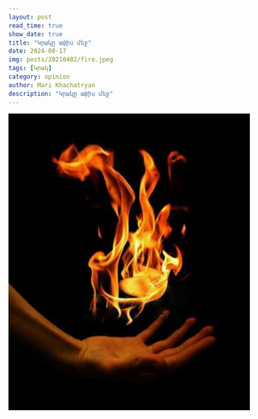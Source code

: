 ```yaml
---
layout: post
read_time: true
show_date: true
title: "Կրակը ափիս մեջ"
date: 2024-08-17
img: posts/20210402/fire.jpeg
tags: [Կրակ]
category: opinion
author: Mari Khachatryan
description: "Կրակը ափիս մեջ"
---
```



![Կրակ](./assets/img/posts/20210402/fire_2.jpeg)
